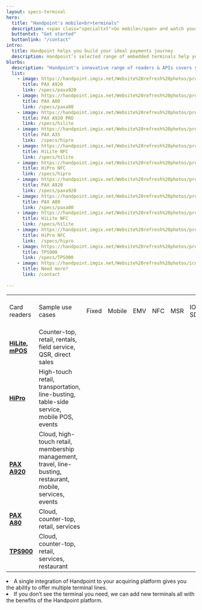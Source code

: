 ```yaml
---
layout: specs-terminal
hero:
  title: "Handpoint's mobile<br>terminals"
  description: <span class="specialtxt">Go mobile</span> and watch your <br>merchants grow
  buttontxt: "Get started"
  buttonlink: "/contact"
intro:
  title: Handpoint helps you build your ideal payments journey
  description: Handpoint’s selected range of embedded terminals help you grow. <br> Smart. Integrated. Cost-effective. Revenue-driving.<br>
blurbs:
  description: "Handpoint's innovative range of readers & APIs covers your key use cases. <br> Find the right solution:"
  list: 
    - image: https://handpoint.imgix.net/Website%20refresh%20photos/product-images/SmartPOS_clean.png
      title: PAX A920
      link: /specs/paxa920
    - image: https://handpoint.imgix.net/Website%20refresh%20photos/product-images/Pax_A80.png
      title: PAX A80
      link: /specs/paxa80
    - image: https://handpoint.imgix.net/Website%20refresh%20photos/product-images/HiLite_big.jpg?fit=crop&crop=focalpoint&fp-y=.53&h=750&w=600&fp-z=4.5&fp-x=.5
      title: PAX A920 PRO
      link: /specs/hilite
    - image: https://handpoint.imgix.net/Website%20refresh%20photos/product-images/HiPro_and_Sled2.png?w=300
      title: PAX A35
      link:  /specs/hipro
    - image: https://handpoint.imgix.net/Website%20refresh%20photos/product-images/HiLite_big.jpg?fit=crop&crop=focalpoint&fp-y=.53&h=750&w=600&fp-z=4.5&fp-x=.5
      title: HiLite NFC
      link: /specs/hilite
    - image: https://handpoint.imgix.net/Website%20refresh%20photos/product-images/HiPro_and_Sled2.png?w=300
      title: HiPro NFC
      link: /specs/hipro
    - image: https://handpoint.imgix.net/Website%20refresh%20photos/product-images/SmartPOS_clean.png
      title: PAX A920
      link: /specs/paxa920
    - image: https://handpoint.imgix.net/Website%20refresh%20photos/product-images/Pax_A80.png
      title: PAX A80
      link: /specs/paxa80
    - image: https://handpoint.imgix.net/Website%20refresh%20photos/product-images/HiLite_big.jpg?fit=crop&crop=focalpoint&fp-y=.53&h=750&w=600&fp-z=4.5&fp-x=.5
      title: HiLite NFC
      link: /specs/hilite
    - image: https://handpoint.imgix.net/Website%20refresh%20photos/product-images/HiPro_and_Sled2.png?w=300
      title: HiPro NFC
      link:  /specs/hipro
    - image: https://handpoint.imgix.net/Website%20refresh%20photos/product-images/TPS900_zoom.png
      title: TPS900
      link: /specs/TPS900
    - image: https://handpoint.imgix.net/Website%20refresh%20photos/icons/ico11.svg
      title: Need more?
      link: /contact
      
---
```


<table class="table table-striped table-custom">
  <tbody>
    <tr class="table-custom-header">
      <td>Card readers</td>
      <td>Sample use cases</td>
      <td>Fixed</td>
      <td>Mobile</td>
      <td>EMV</td>
      <td>NFC</td>
      <td>MSR</td>
      <td>IOS SDK</td>
      <td>Android SDK</td>
      <td>Windows SDK</td>
      <td>Express SDK</td>
      <td>REST API or JS</td>
      <td>Barcode scanner</td>
      <td>Stand-alone integrated ready</td>
    </tr>
    <tr>
      <td><b><a href="/specs/hilite">HiLite, mPOS</a></b></td>
      <td>Counter-top, retail, rentals, field service, QSR, direct sales</td>
      <td><i class="fas fa-check"></i></td>
      <td><i class="fas fa-check"></i></td>
      <td><i class="fas fa-check"></i></td>
      <td><i class="fas fa-check"></i></td>
      <td><i class="fas fa-check"></i></td>
      <td><i class="fas fa-check"></i></td>
      <td><i class="fas fa-check"></i></td>
      <td><i class="fas fa-check"></i></td>
      <td><i class="fas fa-check"></i></td>
      <td>&nbsp;</td>
      <td>&nbsp;</td>
      <td>&nbsp;</td>
    </tr>
    <tr>
      <td><b><a href="/specs/hipro">HiPro</a></b></td>
      <td>High-touch retail, transportation, line-busting, table-side service, mobile POS, events</td>
      <td>&nbsp;</td>
      <td><i class="fas fa-check"></i></td>
      <td><i class="fas fa-check"></i></td>
      <td><i class="fas fa-check"></i></td>
      <td><i class="fas fa-check"></i></td>
      <td><i class="fas fa-check"></i></td>
      <td>&nbsp;</td>
      <td>&nbsp;</td>
      <td><i class="fas fa-check"></i></td>
      <td>&nbsp;</td>
      <td><i class="fas fa-check"></i></td>
      <td><i class="fas fa-check"></i></td>
    </tr>
    <tr>
      <td><b><a href="/specs/paxa920">PAX A920</a></b></td>
      <td>Cloud, high-touch retail, membership management, travel, line-busting, restaurant, mobile, services, events</td>
      <td><i class="fas fa-check"></i></td>
      <td><i class="fas fa-check"></i></td>
      <td><i class="fas fa-check"></i></td>
      <td><i class="fas fa-check"></i></td>
      <td><i class="fas fa-check"></i></td>
      <td>&nbsp;</td>
      <td><i class="fas fa-check"></i></td>
      <td>&nbsp;</td>
      <td>&nbsp;</td>
      <td><i class="fas fa-check"></i></td>
      <td><i class="fas fa-check"></i></td>
      <td><i class="fas fa-check"></i></td>
    </tr>
        <tr>
      <td><b><a href="/specs/paxa80">PAX A80</a></b></td>
      <td>Cloud, counter-top, retail, services</td>
      <td><i class="fas fa-check"></i></td>
      <td><i class="fas fa-check"></i></td>
      <td><i class="fas fa-check"></i></td>
      <td><i class="fas fa-check"></i></td>
      <td><i class="fas fa-check"></i></td>
      <td>&nbsp;</td>
      <td><i class="fas fa-check"></i></td>
      <td>&nbsp;</td>
      <td>&nbsp;</td>
      <td><i class="fas fa-check"></i></td>
      <td><i class="fas fa-check"></i></td>
      <td><i class="fas fa-check"></i></td>
    </tr>
        <tr>
      <td><b><a href="/specs/TPS900"> TPS900</a></b></td>
      <td>Cloud, counter-top, retail, services, restaurant</td>
      <td class="fa-check-orange"><i class="fas fa-check"></i></td>
      <td class="fa-check-orange"><i class="fas fa-check"></i></td>
      <td class="fa-check-orange"><i class="fas fa-check"></i></td>
      <td class="fa-check-orange"><i class="fas fa-check"></i></td>
      <td class="fa-check-orange"><i class="fas fa-check"></i></td>
      <td class="fa-check-orange"><i class="fas fa-check"></i></td>
      <td class="fa-check-orange"><i class="fas fa-check"></i></td>
      <td class="fa-check-orange"><i class="fas fa-check"></i></td>
      <td class="fa-check-orange"><i class="fas fa-check"></i></td>
      <td class="fa-check-orange"><i class="fas fa-check"></i></td>
      <td class="fa-check-orange"><i class="fas fa-check"></i></td>
      <td class="fa-check-orange"><i class="fas fa-check"></i></td>        
    </tr>
  </tbody>
</table>
  

<li>A single integration of Handpoint to your acquiring platform gives you the ability to offer multiple terminal lines.</li>
<li>If you don’t see the terminal you need, we can add new terminals all with the benefits of the Handpoint platform.</li>

